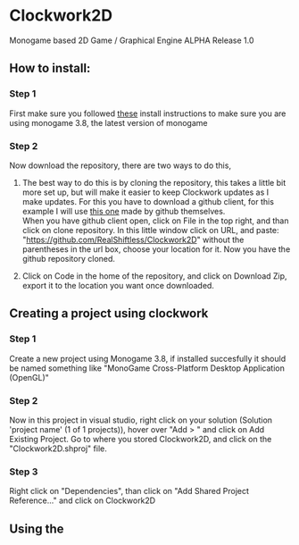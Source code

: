 # Clockwork2D
Monogame based 2D Game / Graphical Engine ALPHA Release 1.0

## How to install:
### Step 1
First make sure you followed [these](https://docs.monogame.net/articles/getting_started/0_getting_started.html) install instructions to make sure you are using monogame 3.8, the latest version of monogame

### Step 2
Now download the repository, there are two ways to do this,

1. The best way to do this is by cloning the repository, this takes a little bit more set up, but will make it easier to keep Clockwork updates as I make updates.
For this you have to download a github client, for this example I will use [this one](https://desktop.github.com) made by github themselves.<br>
When you have github client open, click on File in the top right, and than click on clone repository.
In this little window click on URL, and paste: "https://github.com/RealShiftless/Clockwork2D" without the parentheses in the url box, choose your location for it.
Now you have the github repository cloned.

2. Click on Code in the home of the repository, and click on Download Zip, export it to the location you want once downloaded.


## Creating a project using clockwork
### Step 1
Create a new project using Monogame 3.8, if installed succesfully it should be named something like "MonoGame Cross-Platform Desktop Application (OpenGL)"

### Step 2
Now in this project in visual studio, right click on your solution (Solution 'project name' (1 of 1 projects)), hover over "Add > " and click on Add Existing Project. Go to where you stored Clockwork2D, and click on the "Clockwork2D.shproj" file.

### Step 3
Right click on "Dependencies", than click on "Add Shared Project Reference..." and click on Clockwork2D


## Using the 

